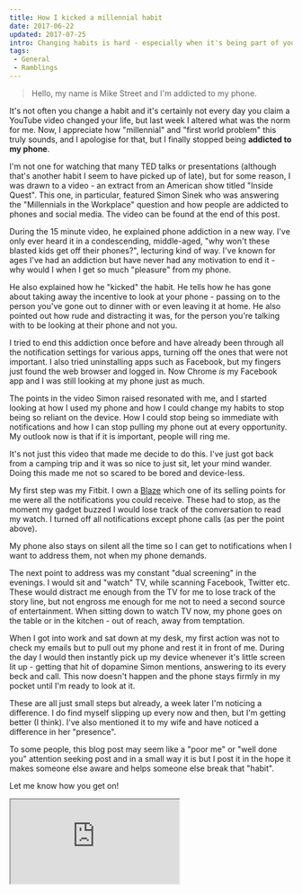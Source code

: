 ```yaml
---
title: How I kicked a millennial habit
date: 2017-06-22
updated: 2017-07-25
intro: Changing habits is hard - especially when it's being part of your lifestyle for so long. After watching a video, I decided to address my reliance on social media and mobile phones.
tags:
 - General
 - Ramblings
---
```


> Hello, my name is Mike Street and I'm addicted to my phone.

It's not often you change a habit and it's certainly not every day you claim a YouTube video changed your life, but last week I altered what was the norm for me. Now, I appreciate how "millennial" and "first world problem" this truly sounds, and I apologise for that, but I finally stopped being **addicted to my phone**.

I'm not one for watching that many TED talks or presentations (although that's another habit I seem to have picked up of late), but for some reason, I was drawn to a video - an extract from an American show titled "Inside Quest". This one, in particular, featured Simon Sinek who was answering the "Millennials in the Workplace" question and how people are addicted to phones and social media. The video can be found at the end of this post.

During the 15 minute video, he explained phone addiction in a new way. I've only ever heard it in a condescending, middle-aged, "why won't these blasted kids get off their phones?", lecturing kind of way. I've known for ages I've had an addiction but have never had any motivation to end it - why would I when I get so much "pleasure" from my phone.

He also explained how he "kicked" the habit. He tells how he has gone about taking away the incentive to look at your phone - passing on to the person you've gone out to dinner with or even leaving it at home. He also pointed out how rude and distracting it was, for the person you're talking with to be looking at their phone and not you.

I tried to end this addiction once before and have already been through all the notification settings for various apps, turning off the ones that were not important. I also tried uninstalling apps such as Facebook, but my fingers just found the web browser and logged in. Now Chrome _is_ my Facebook app and I was still looking at my phone just as much.

The points in the video Simon raised resonated with me, and I started looking at how I used my phone and how I could change my habits to stop being so reliant on the device. How I could stop being so immediate with notifications and how I can stop pulling my phone out at every opportunity. My outlook now is that if it is important, people will ring me.

It's not just this video that made me decide to do this. I've just got back from a camping trip and it was so nice to just sit, let your mind wander. Doing this made me not so scared to be bored and device-less.

My first step was my Fitbit. I own a [Blaze](https://www.fitbit.com/uk/blaze) which one of its selling points for me were all the notifications you could receive. These had to stop, as the moment my gadget buzzed I would lose track of the conversation to read my watch. I turned off all notifications except phone calls (as per the point above). 

My phone also stays on silent all the time so I can get to notifications when I want to address them, not when my phone demands.

The next point to address was my constant "dual screening" in the evenings. I would sit and "watch" TV, while scanning Facebook, Twitter etc. These would distract me enough from the TV for me to lose track of the story line, but not engross me enough for me not to need a second source of entertainment. When sitting down to watch TV now, my phone goes on the table or in the kitchen - out of reach, away from temptation.

When I got into work and sat down at my desk, my first action was not to check my emails but to pull out my phone and rest it in front of me. During the day I would then instantly pick up my device whenever it's little screen lit up - getting that hit of dopamine Simon mentions, answering to its every beck and call. This now doesn't happen and the phone stays firmly in my pocket until I'm ready to look at it.

These are all just small steps but already, a week later I'm noticing a difference. I do find myself slipping up every now and then, but I'm getting better (I think). I've also mentioned it to my wife and have noticed a difference in her "presence". 

To some people, this blog post may seem like a "poor me" or "well done you" attention seeking post and in a small way it is but I post it in the hope it makes someone else aware and helps someone else break that "habit".

Let me know how you get on!

<div class="video"><iframe src="https://www.youtube.com/embed/hER0Qp6QJNU"></iframe></div>